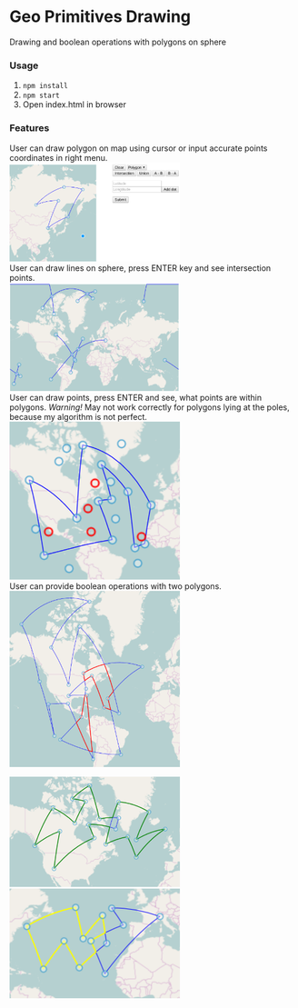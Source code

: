 # Geo Primitives Drawing

Drawing and boolean operations with polygons on sphere

### Usage
1. ```npm install```
2. ```npm start```
3. Open index.html in browser

### Features

User can draw polygon on map using cursor or input accurate points coordinates in right menu.  
<img src="screenshots/s1.png" width="300"/>  
User can draw lines on sphere, press ENTER key and see intersection points.  
<img src="screenshots/s2.png" width="300"/>   
User can draw points, press ENTER and see, what points are within polygons. _Warning!_ May not work correctly for polygons lying at the poles, because my algorithm is not perfect.  
<img src="screenshots/s3.png" width="300"/>    
User can provide boolean operations with two polygons.  
<img src="screenshots/s4.png" width="300"/>   
  
<img src="screenshots/s5.png" width="300"/>   
  
<img src="screenshots/s6.png" width="300"/>  
